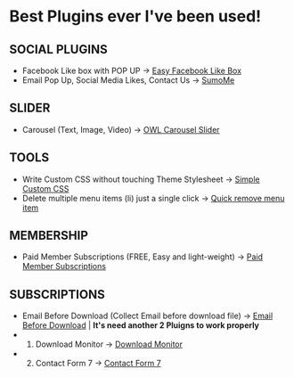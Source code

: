 # Best Plugins ever I've been used!

## SOCIAL PLUGINS
- Facebook Like box with POP UP -> [Easy Facebook Like Box](https://wordpress.org/plugins/easy-facebook-likebox/)
- Email Pop Up, Social Media Likes, Contact Us -> [SumoMe](https://wordpress.org/plugins/sumome/)

## SLIDER
- Carousel (Text, Image, Video) -> [OWL Carousel Slider](https://wordpress.org/plugins/lgx-owl-carousel/)

## TOOLS
- Write Custom CSS without touching Theme Stylesheet -> [Simple Custom CSS](https://wordpress.org/plugins/simple-custom-css)
- Delete multiple menu items (li) just a single click -> [Quick remove menu item](https://wordpress.org/plugins/quick-remove-menu-item/)

## MEMBERSHIP
- Paid Member Subscriptions (FREE, Easy and light-weight) -> [Paid Member Subscriptions](https://wordpress.org/plugins/paid-member-subscriptions/)

## SUBSCRIPTIONS
- Email Before Download (Collect Email before download file) -> [Email Before Download](https://wordpress.org/plugins/email-before-download/) | **It's need another 2 Pluigns to work properly**
- 1. Download Monitor -> [Download Monitor](https://wordpress.org/plugins/download-monitor/)
- 2. Contact Form 7 -> [Contact Form 7](https://wordpress.org/plugins/contact-form-7/)